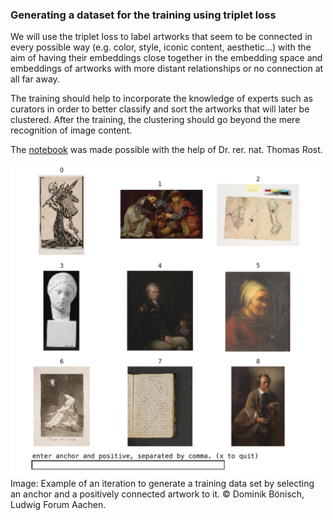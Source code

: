 ### Generating a dataset for the training using triplet loss

We will use the triplet loss to label artworks that seem to be connected in every possible way (e.g. color, style, iconic content, aesthetic…) with the aim of having their embeddings close together in the embedding space and embeddings of artworks with more distant relationships or no connection at all far away. 

The training should help to incorporate the knowledge of experts such as curators in order to better classify and sort the artworks that will later be clustered. After the training, the clustering should go beyond the mere recognition of image content.

The [notebook](https://github.com/DominikBoenisch/Training-the-Archive/blob/master/Prototype/3_Training_Dataset/TrainingDataGenerator.ipynb) was made possible with the help of Dr. rer. nat. Thomas Rost.

<img src="https://github.com/DominikBoenisch/Training-the-Archive/blob/master/TrainingDataGenerator_Sample.jpg" alt="Sample TrainingDataGenerator" width="500" height="500">
Image: Example of an iteration to generate a training data set by selecting an anchor and a positively connected artwork to it. © Dominik Bönisch, Ludwig Forum Aachen.
